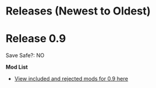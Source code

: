 # Releases (Newest to Oldest)  

# Release 0.9  
Save Safe?: NO   
  
**Mod List**  

* [View included and rejected mods for 0.9 here](https://docs.google.com/spreadsheets/d/1PMiKCHX8Z2WRwqXoCThW8oPxZFau13UcQGitSoo6n-s/edit?usp=sharing)
 
